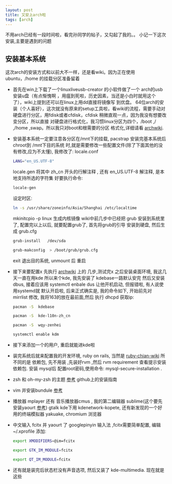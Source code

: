 ```yaml
---
layout: post 
title: 又安上arch啦
tags: [arch]
---
```


不用arch已经有一段时间啦，看完孙同学的帖子，又勾起了我的。。
小记一下这次安装,主要是遇到的问题

安装基本系统
--------------
这次arch的安装方式和以前大不一样，还是看wiki。因为正在使用ubuntu，/home 的挂载分区准备留着 

* 首先在win上下载了一个linuxliveusb-creator 的小软件做了一个 arch的usb安装u盘（有点惭愧啊
，用瘟到死啦，历史因素，当还是小白时就用这个了），wiki上提到还可以在linux上用dd直接将镜像写
到优盘。 64位arch的安装（个人喜好），这次就没有原来的setup工具啦，看wiki的流程，需要手动对硬盘进行分区，用fdisk或者cfdisk，cfdisk 稍微直观一点，因为我没有想要改变分区，所以直接
对硬盘进行格式化，我习惯linux分区为四个，/boot ,/ ,/home ,swap。所以我只对boot和根需要的分区
格式化,详细请看 [archwiki](https://wiki.archlinux.org/index.php/Installation_Guide).

* 安装基本系统一定要注意各分区在/mnt下的挂载, pacstrap 安装完基本系统后 chroot到 /mnt下目的系统
时,就是需要修改一些配置文件(除了下面其他的没有修改,应为不太懂), 我修改了:
    locale.conf

    ```sh
    LANG="en_US.UTF-8"

    ```
    
    locale.gen  将其中 zh_cn 开头的行解注释 , 还有 en_US.UTF-8 解注释, 是本地支持所选的字符集
    好要执行命令:
    
    ```sh
    locale-gen

    ```

    设定时区:
    
    ```sh
    ln -s /usr/share/zoneinfo/Asia/Shanghai /etc/localtime

    ```
    
    mkinitcpio -p linux  生成内核镜像
    wiki中前几步中已经把 grub 安装到系统里了, 配置完以上以后, 就要配置grub了, 首先将grub的引导
    安装到硬盘, 然后生成 grub.cfg
    
    ```sh
    grub-install   /dev/sda

    grub-makconfig  > /boot/grub/grub.cfg

    ```

    exit 退出目的系统, unmount 后 重启
    
* 接下来要配置x 先执行 [archwiki](https://wiki.archlinux.org/index.php/Beginners%27_Guide) 上的
几步,测试完x 之后安装桌面环境, 我这几天一直在用kde 所以来个kde, 我先安装了 kdebase一路默认安完
然后又安装 dbus, 接着应该用 systemctl enbale dus   让他开机启动, 但报错啦, 有人说使用systemd就
默认开启啦, 后来正式确实是, 我的命令如下, 开始前先对 mirrlist 修改, 我将163的放在最前面,然后
执行 dhcpd 获取ip:

    ```sh
    pacman -S  kdebase

    pacman -S  kde-l10n-zh_cn

    pacman -S  wqy-zenhei

    systemctl enable kdm

    ```
* 接下来添加一个的用户, 重启就能进kde啦
* 装完系统后就来配置我的开发环境, ruby on rails, 当然是 [ruby-chian-wiki](http://ruby-china.org/wiki/install_ruby_guide)
所不同的是 依赖包,  先不用装 ,先装好rvm ,然后  rvm requirement  查看提示安装依赖包. 安装 mysql后
配置root密码,使用命令: mysql-secure-installation .
* zsh 和 oh-my-zsh 的主题  [参考](https://github.com/robbyrussell/oh-my-zsh) github上的安装指南
* vim 并安装bundule [参考](https://github.com/gmarik/vundle)
* 播放器 mplayer 还有 音乐播放器cmus , 我的第二编辑器 sublime(这个要先安装yaourt [参考](https://wiki.archlinux.org/index.php/Yaourt))
gtalk  kde下用 kdenetwork-kopete, 还有新发现的一个好用的终端模拟器  yakuake, chromium 浏览器
* 中文输入 fcitx 并  yaourt 了 googlepinyin 输入法 ,fcitx需要简单配置, 编辑 ~/.xprofile 添加:

    ```sh
    export XMODIFIERS=@im=fcitx

    export GTK_IM_MODULE=fcitx

    export QT_IM_MODULE=fcitx

    ```
* 还有就是装完后状态栏没有声音选项, 然后又装了  kde-multimedia.
现在就是这些
